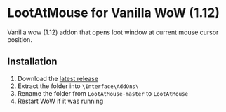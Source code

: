# LootAtMouse for Vanilla WoW (1.12)

Vanilla wow (1.12) addon that opens loot window at current mouse cursor position.

## Installation

1. Download the [latest release](https://github.com/mitjafelicijan/LootAtMouse/archive/refs/heads/master.zip)
2. Extract the folder into `\Interface\AddOns\`
3. Rename the folder from `LootAtMouse-master` to `LootAtMouse`
4. Restart WoW if it was running
